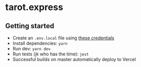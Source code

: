 # tarot.express

## Getting started

- Create an `.env.local` file using [these credentials](https://docs.google.com/document/d/1wjHVXRMbYlNdq_wEh4GDVZlpSfRNCc4XlYYG7I_mpqI/edit)
- Install dependencies: `yarn`
- Run dev: `yarn dev`
- Run tests (jk who has the time): `jest`
- Successful builds on master automatically deploy to Vercel
